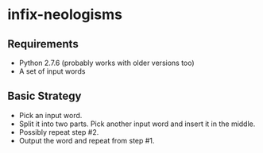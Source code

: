 infix-neologisms
================

Requirements
------------

*   Python 2.7.6 (probably works with older versions too)
*   A set of input words

Basic Strategy
--------------

*   Pick an input word.
*   Split it into two parts.  Pick another input word and insert it in
    the middle.
*   Possibly repeat step #2.
*   Output the word and repeat from step #1.
